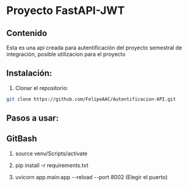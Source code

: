 # Proyecto FastAPI-JWT

## Contenido

Esta es una api creada para autentificación del proyecto semestral de integración, posible utilizacion para el proyecto

## Instalación:

1. Clonar el repositorio:
```bash
git clone https://github.com/FelipeAAC/Autentificacion-API.git
```
## Pasos a usar:
## GitBash
1. source venv/Scripts/activate

2. pip install -r requirements.txt
3. uvicorn app.main:app --reload --port 8002 (Elegir el puerto)
